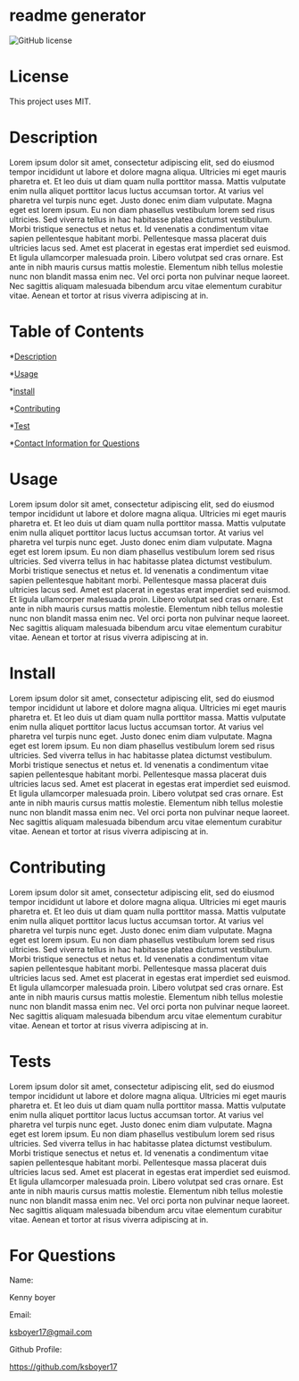 # readme generator

  ![GitHub license](https://img.shields.io/badge/license-MIT-blue.svg)
  # License
  This project uses MIT.

 # Description

 Lorem ipsum dolor sit amet, consectetur adipiscing elit, sed do eiusmod tempor incididunt ut labore et dolore magna aliqua. Ultricies mi eget mauris pharetra et. Et leo duis ut diam quam nulla porttitor massa. Mattis vulputate enim nulla aliquet porttitor lacus luctus accumsan tortor. At varius vel pharetra vel turpis nunc eget. Justo donec enim diam vulputate. Magna eget est lorem ipsum. Eu non diam phasellus vestibulum lorem sed risus ultricies. Sed viverra tellus in hac habitasse platea dictumst vestibulum. Morbi tristique senectus et netus et. Id venenatis a condimentum vitae sapien pellentesque habitant morbi. Pellentesque massa placerat duis ultricies lacus sed. Amet est placerat in egestas erat imperdiet sed euismod. Et ligula ullamcorper malesuada proin. Libero volutpat sed cras ornare. Est ante in nibh mauris cursus mattis molestie. Elementum nibh tellus molestie nunc non blandit massa enim nec. Vel orci porta non pulvinar neque laoreet. Nec sagittis aliquam malesuada bibendum arcu vitae elementum curabitur vitae. Aenean et tortor at risus viverra adipiscing at in.

 # Table of Contents

 

 *[Description](#description)

 *[Usage](#usage)

 *[install](#install)

 *[Contributing](#contributing)

 *[Test](#tests)

 *[Contact Information for Questions](#for-questions)


 # Usage

 Lorem ipsum dolor sit amet, consectetur adipiscing elit, sed do eiusmod tempor incididunt ut labore et dolore magna aliqua. Ultricies mi eget mauris pharetra et. Et leo duis ut diam quam nulla porttitor massa. Mattis vulputate enim nulla aliquet porttitor lacus luctus accumsan tortor. At varius vel pharetra vel turpis nunc eget. Justo donec enim diam vulputate. Magna eget est lorem ipsum. Eu non diam phasellus vestibulum lorem sed risus ultricies. Sed viverra tellus in hac habitasse platea dictumst vestibulum. Morbi tristique senectus et netus et. Id venenatis a condimentum vitae sapien pellentesque habitant morbi. Pellentesque massa placerat duis ultricies lacus sed. Amet est placerat in egestas erat imperdiet sed euismod. Et ligula ullamcorper malesuada proin. Libero volutpat sed cras ornare. Est ante in nibh mauris cursus mattis molestie. Elementum nibh tellus molestie nunc non blandit massa enim nec. Vel orci porta non pulvinar neque laoreet. Nec sagittis aliquam malesuada bibendum arcu vitae elementum curabitur vitae. Aenean et tortor at risus viverra adipiscing at in.

 # Install

 Lorem ipsum dolor sit amet, consectetur adipiscing elit, sed do eiusmod tempor incididunt ut labore et dolore magna aliqua. Ultricies mi eget mauris pharetra et. Et leo duis ut diam quam nulla porttitor massa. Mattis vulputate enim nulla aliquet porttitor lacus luctus accumsan tortor. At varius vel pharetra vel turpis nunc eget. Justo donec enim diam vulputate. Magna eget est lorem ipsum. Eu non diam phasellus vestibulum lorem sed risus ultricies. Sed viverra tellus in hac habitasse platea dictumst vestibulum. Morbi tristique senectus et netus et. Id venenatis a condimentum vitae sapien pellentesque habitant morbi. Pellentesque massa placerat duis ultricies lacus sed. Amet est placerat in egestas erat imperdiet sed euismod. Et ligula ullamcorper malesuada proin. Libero volutpat sed cras ornare. Est ante in nibh mauris cursus mattis molestie. Elementum nibh tellus molestie nunc non blandit massa enim nec. Vel orci porta non pulvinar neque laoreet. Nec sagittis aliquam malesuada bibendum arcu vitae elementum curabitur vitae. Aenean et tortor at risus viverra adipiscing at in.

 # Contributing

 Lorem ipsum dolor sit amet, consectetur adipiscing elit, sed do eiusmod tempor incididunt ut labore et dolore magna aliqua. Ultricies mi eget mauris pharetra et. Et leo duis ut diam quam nulla porttitor massa. Mattis vulputate enim nulla aliquet porttitor lacus luctus accumsan tortor. At varius vel pharetra vel turpis nunc eget. Justo donec enim diam vulputate. Magna eget est lorem ipsum. Eu non diam phasellus vestibulum lorem sed risus ultricies. Sed viverra tellus in hac habitasse platea dictumst vestibulum. Morbi tristique senectus et netus et. Id venenatis a condimentum vitae sapien pellentesque habitant morbi. Pellentesque massa placerat duis ultricies lacus sed. Amet est placerat in egestas erat imperdiet sed euismod. Et ligula ullamcorper malesuada proin. Libero volutpat sed cras ornare. Est ante in nibh mauris cursus mattis molestie. Elementum nibh tellus molestie nunc non blandit massa enim nec. Vel orci porta non pulvinar neque laoreet. Nec sagittis aliquam malesuada bibendum arcu vitae elementum curabitur vitae. Aenean et tortor at risus viverra adipiscing at in.

 # Tests

 Lorem ipsum dolor sit amet, consectetur adipiscing elit, sed do eiusmod tempor incididunt ut labore et dolore magna aliqua. Ultricies mi eget mauris pharetra et. Et leo duis ut diam quam nulla porttitor massa. Mattis vulputate enim nulla aliquet porttitor lacus luctus accumsan tortor. At varius vel pharetra vel turpis nunc eget. Justo donec enim diam vulputate. Magna eget est lorem ipsum. Eu non diam phasellus vestibulum lorem sed risus ultricies. Sed viverra tellus in hac habitasse platea dictumst vestibulum. Morbi tristique senectus et netus et. Id venenatis a condimentum vitae sapien pellentesque habitant morbi. Pellentesque massa placerat duis ultricies lacus sed. Amet est placerat in egestas erat imperdiet sed euismod. Et ligula ullamcorper malesuada proin. Libero volutpat sed cras ornare. Est ante in nibh mauris cursus mattis molestie. Elementum nibh tellus molestie nunc non blandit massa enim nec. Vel orci porta non pulvinar neque laoreet. Nec sagittis aliquam malesuada bibendum arcu vitae elementum curabitur vitae. Aenean et tortor at risus viverra adipiscing at in.

 # For Questions

 Name:

 Kenny boyer

 Email:

 ksboyer17@gmail.com

 Github Profile:

 https://github.com/ksboyer17


